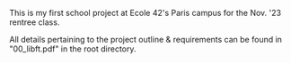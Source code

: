 This is my first school project at Ecole 42's Paris campus for the Nov. '23 rentree class.

All details pertaining to the project outline & requirements can be found in "00_libft.pdf" in the root directory.
